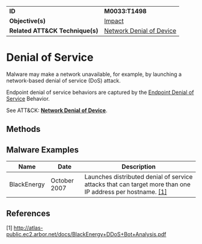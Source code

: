 |||
|---------|------------------------|
|**ID**|**M0033:T1498**|
|**Objective(s)**|[Impact](https://github.com/MBCProject/mbc-markdown/tree/master/impact)|
|**Related ATT&CK Technique(s)**|[Network Denial of Device](https://attack.mitre.org/techniques/T1498/)|


Denial of Service
=================
Malware may make a network unavailable, for example, by launching a network-based denial of service (DoS) attack. 

Endpoint denial of service behaviors are captured by the [Endpoint Denial of Service](https://github.com/MBCProject/mbc-markdown/blob/master/impact/endpoint-denial-of-service.md) Behavior.

See ATT&CK: [**Network Denial of Device**](https://attack.mitre.org/techniques/T1498/).

Methods
-------


Malware Examples
----------------
|Name|Date|Description|
|-----------------------------|-----------|-----------------------------|
|BlackEnergy| October 2007| Launches distributed denial of service attacks that can target more than one IP address per hostname. [[1]](#1)|

References
----------
<a name="1">[1]</a> http://atlas-public.ec2.arbor.net/docs/BlackEnergy+DDoS+Bot+Analysis.pdf


 